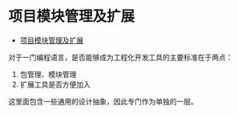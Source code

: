 # 项目模块管理及扩展

<!--ts-->
* [项目模块管理及扩展](#项目模块管理及扩展)

<!-- Created by https://github.com/ekalinin/github-markdown-toc -->
<!-- Added by: kuanhsiaokuo, at: Tue Jun 21 10:43:59 CST 2022 -->

<!--te-->

对于一门编程语言，是否能够成为工程化开发工具的主要标准在于两点：

1. 包管理、模块管理
2. 扩展工具是否方便加入

这里面包含一些通用的设计抽象，因此专门作为单独的一层。